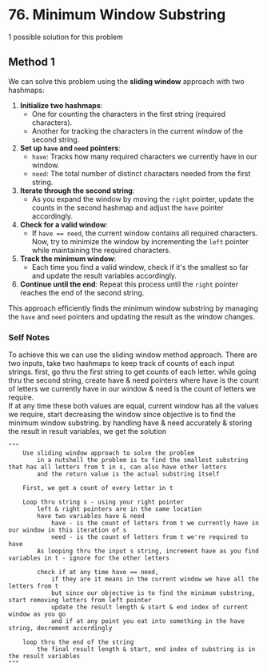 # 76. Minimum Window Substring

1 possible solution for this problem

## Method 1

We can solve this problem using the **sliding window** approach with two hashmaps:

1. **Initialize two hashmaps**: 
   - One for counting the characters in the first string (required characters).
   - Another for tracking the characters in the current window of the second string.
2. **Set up `have` and `need` pointers**:
   - `have`: Tracks how many required characters we currently have in our window.
   - `need`: The total number of distinct characters needed from the first string.
3. **Iterate through the second string**:
   - As you expand the window by moving the `right` pointer, update the counts in the second hashmap and adjust the `have` pointer accordingly.
4. **Check for a valid window**:
   - If `have == need`, the current window contains all required characters. Now, try to minimize the window by incrementing the `left` pointer while maintaining the required characters.
5. **Track the minimum window**:
   - Each time you find a valid window, check if it's the smallest so far and update the result variables accordingly.
6. **Continue until the end**: Repeat this process until the `right` pointer reaches the end of the second string.

This approach efficiently finds the minimum window substring by managing the `have` and `need` pointers and updating the result as the window changes.

### Self Notes
To achieve this we can use the sliding window method approach. There are two inputs, take two hashmaps to keep track of counts of each input strings. first, go thru the first string to get counts of each letter. while going thru the second string, create have & need pointers where have is the count of letters we currently have in our window & need is the count of letters we require.  
If at any time these both values are equal, current window has all the values we require, start decreasing the window since objective is to find the minimum window substring. by handling have & need accurately & storing the result in result variables, we get the solution

```
"""
    Use sliding window approach to solve the problem
        in a nutshell the problem is to find the smallest substring that has all letters from t in s, can also have other letters
        and the return value is the actual substring itself

    First, we get a count of every letter in t

    Loop thru string s - using your right pointer
        left & right pointers are in the same location
        have two variables have & need
            have - is the count of letters from t we currently have in our window in this iteration of s
            need - is the count of letters from t we're required to have
        As looping thru the input s string, increment have as you find variables in t - ignore for the other letters

        check if at any time have == need, 
            if they are it means in the current window we have all the letters from t
            but since our objective is to find the minimum substring, start removing letters from left pointer
            update the result length & start & end index of current window as you go
            and if at any point you eat into something in the have string, decrement accordingly

    loop thru the end of the string
        the final result length & start, end index of substring is in the result variables 
"""
```